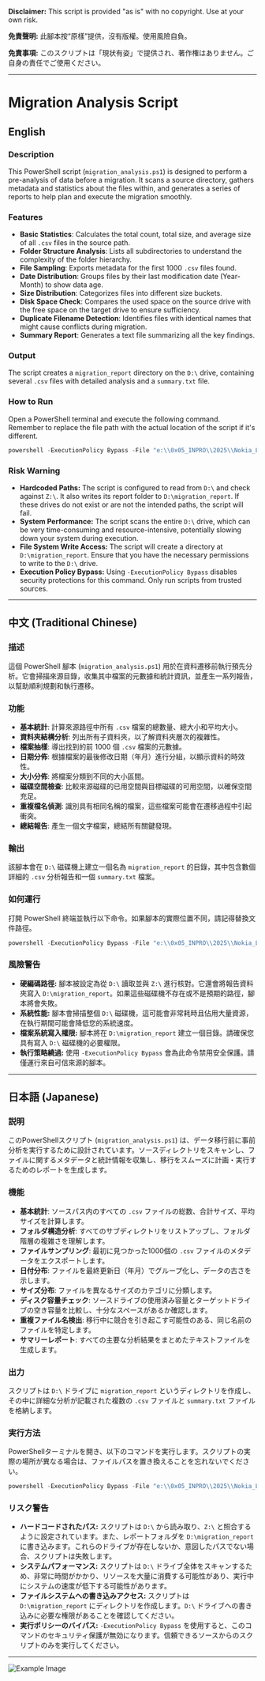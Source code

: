 **Disclaimer:** This script is provided "as is" with no copyright. Use at your own risk.

**免責聲明:** 此腳本按“原樣”提供，沒有版權。使用風險自負。

**免責事項:** このスクリプトは「現状有姿」で提供され、著作権はありません。ご自身の責任でご使用ください。

---

# Migration Analysis Script

## English

### Description

This PowerShell script (`migration_analysis.ps1`) is designed to perform a pre-analysis of data before a migration. It scans a source directory, gathers metadata and statistics about the files within, and generates a series of reports to help plan and execute the migration smoothly.

### Features

-   **Basic Statistics**: Calculates the total count, total size, and average size of all `.csv` files in the source path.
-   **Folder Structure Analysis**: Lists all subdirectories to understand the complexity of the folder hierarchy.
-   **File Sampling**: Exports metadata for the first 1000 `.csv` files found.
-   **Date Distribution**: Groups files by their last modification date (Year-Month) to show data age.
-   **Size Distribution**: Categorizes files into different size buckets.
-   **Disk Space Check**: Compares the used space on the source drive with the free space on the target drive to ensure sufficiency.
-   **Duplicate Filename Detection**: Identifies files with identical names that might cause conflicts during migration.
-   **Summary Report**: Generates a text file summarizing all the key findings.

### Output

The script creates a `migration_report` directory on the `D:\` drive, containing several `.csv` files with detailed analysis and a `summary.txt` file.

### How to Run

Open a PowerShell terminal and execute the following command. Remember to replace the file path with the actual location of the script if it's different.

```powershell
powershell -ExecutionPolicy Bypass -File "e:\\0x05_INPRO\\2025\\Nokia_Lab\\Amdocs 儲存遷移與擴容計畫書\\inventory_before_Migration\\migration_analysis.ps1"
```

### **Risk Warning**

*   **Hardcoded Paths:** The script is configured to read from `D:\` and check against `Z:\`. It also writes its report folder to `D:\migration_report`. If these drives do not exist or are not the intended paths, the script will fail.
*   **System Performance:** The script scans the entire `D:\` drive, which can be very time-consuming and resource-intensive, potentially slowing down your system during execution.
*   **File System Write Access:** The script will create a directory at `D:\migration_report`. Ensure that you have the necessary permissions to write to the `D:\` drive.
*   **Execution Policy Bypass:** Using `-ExecutionPolicy Bypass` disables security protections for this command. Only run scripts from trusted sources.

---
## 中文 (Traditional Chinese)

### 描述

這個 PowerShell 腳本 (`migration_analysis.ps1`) 用於在資料遷移前執行預先分析。它會掃描來源目錄，收集其中檔案的元數據和統計資訊，並產生一系列報告，以幫助順利規劃和執行遷移。

### 功能

-   **基本統計**: 計算來源路徑中所有 `.csv` 檔案的總數量、總大小和平均大小。
-   **資料夾結構分析**: 列出所有子資料夾，以了解資料夾層次的複雜性。
-   **檔案抽樣**: 導出找到的前 1000 個 `.csv` 檔案的元數據。
-   **日期分佈**: 根據檔案的最後修改日期（年月）進行分組，以顯示資料的時效性。
-   **大小分佈**: 將檔案分類到不同的大小區間。
-   **磁碟空間檢查**: 比較來源磁碟的已用空間與目標磁碟的可用空間，以確保空間充足。
-   **重複檔名偵測**: 識別具有相同名稱的檔案，這些檔案可能會在遷移過程中引起衝突。
-   **總結報告**: 產生一個文字檔案，總結所有關鍵發現。

### 輸出

該腳本會在 `D:\` 磁碟機上建立一個名為 `migration_report` 的目錄，其中包含數個詳細的 `.csv` 分析報告和一個 `summary.txt` 檔案。

### 如何運行

打開 PowerShell 終端並執行以下命令。如果腳本的實際位置不同，請記得替換文件路徑。

```powershell
powershell -ExecutionPolicy Bypass -File "e:\\0x05_INPRO\\2025\\Nokia_Lab\\Amdocs 儲存遷移與擴容計畫書\\inventory_before_Migration\\migration_analysis.ps1"
```

### **風險警告**

*   **硬編碼路徑:** 腳本被設定為從 `D:\` 讀取並與 `Z:\` 進行核對。它還會將報告資料夾寫入 `D:\migration_report`。如果這些磁碟機不存在或不是預期的路徑，腳本將會失敗。
*   **系統性能:** 腳本會掃描整個 `D:\` 磁碟機，這可能會非常耗時且佔用大量資源，在執行期間可能會降低您的系統速度。
*   **檔案系統寫入權限:** 腳本將在 `D:\migration_report` 建立一個目錄。請確保您具有寫入 `D:\` 磁碟機的必要權限。
*   **執行策略繞過:** 使用 `-ExecutionPolicy Bypass` 會為此命令禁用安全保護。請僅運行來自可信來源的腳本。

---
## 日本語 (Japanese)

### 説明

このPowerShellスクリプト (`migration_analysis.ps1`) は、データ移行前に事前分析を実行するために設計されています。ソースディレクトリをスキャンし、ファイルに関するメタデータと統計情報を収集し、移行をスムーズに計画・実行するためのレポートを生成します。

### 機能

-   **基本統計**: ソースパス内のすべての `.csv` ファイルの総数、合計サイズ、平均サイズを計算します。
-   **フォルダ構造分析**: すべてのサブディレクトリをリストアップし、フォルダ階層の複雑さを理解します。
-   **ファイルサンプリング**: 最初に見つかった1000個の `.csv` ファイルのメタデータをエクスポートします。
-   **日付分布**: ファイルを最終更新日（年月）でグループ化し、データの古さを示します。
-   **サイズ分布**: ファイルを異なるサイズのカテゴリに分類します。
-   **ディスク容量チェック**: ソースドライブの使用済み容量とターゲットドライブの空き容量を比較し、十分なスペースがあるか確認します。
-   **重複ファイル名検出**: 移行中に競合を引き起こす可能性のある、同じ名前のファイルを特定します。
-   **サマリーレポート**: すべての主要な分析結果をまとめたテキストファイルを生成します。

### 出力

スクリプトは `D:\` ドライブに `migration_report` というディレクトリを作成し、その中に詳細な分析が記載された複数の `.csv` ファイルと `summary.txt` ファイルを格納します。

### 実行方法

PowerShellターミナルを開き、以下のコマンドを実行します。スクリプトの実際の場所が異なる場合は、ファイルパスを置き換えることを忘れないでください。

```powershell
powershell -ExecutionPolicy Bypass -File "e:\\0x05_INPRO\\2025\\Nokia_Lab\\Amdocs 儲存遷移與擴容計畫書\\inventory_before_Migration\\migration_analysis.ps1"
```

### **リスク警告**

*   **ハードコードされたパス:** スクリプトは `D:\` から読み取り、`Z:\` と照合するように設定されています。また、レポートフォルダを `D:\migration_report` に書き込みます。これらのドライブが存在しないか、意図したパスでない場合、スクリプトは失敗します。
*   **システムパフォーマンス:** スクリプトは `D:\` ドライブ全体をスキャンするため、非常に時間がかかり、リソースを大量に消費する可能性があり、実行中にシステムの速度が低下する可能性があります。
*   **ファイルシステムへの書き込みアクセス:** スクリプトは `D:\migration_report` にディレクトリを作成します。`D:\` ドライブへの書き込みに必要な権限があることを確認してください。
*   **実行ポリシーのバイパス:** `-ExecutionPolicy Bypass` を使用すると、このコマンドのセキュリティ保護が無効になります。信頼できるソースからのスクリプトのみを実行してください。

---

![Example Image](example.jpg)